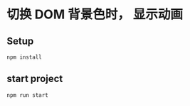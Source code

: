 # 切换 DOM 背景色时， 显示动画

## Setup

```shell
npm install
```

## start project

```shell
npm run start
```